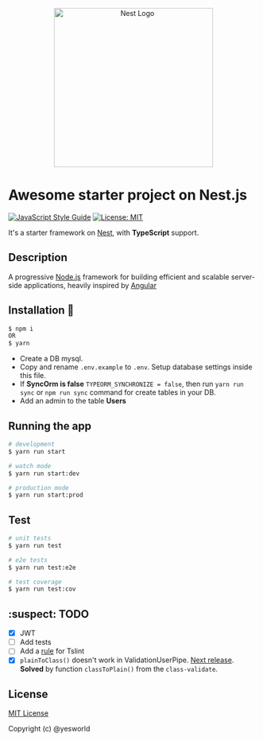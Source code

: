 <p align="center">
  <a href="http://nestjs.com/" target="blank"><img src="https://nestjs.com/img/logo_text.svg" width="320" alt="Nest Logo" /></a>
</p>

# Awesome starter project on Nest.js

[![JavaScript Style Guide](https://img.shields.io/badge/code_style-standard-brightgreen.svg)](https://standardjs.com)
[![License: MIT](https://img.shields.io/badge/License-MIT-blue.svg)](https://opensource.org/licenses/MIT)

It's a starter framework on [Nest](https://github.com/nestjs/nest), with **TypeScript** support.

## Description
A progressive <a href="http://nodejs.org" target="blank">Node.js</a> framework for building efficient and scalable server-side applications, heavily inspired by <a href="https://angular.io" target="blank">Angular</a>

## Installation :speech_balloon:

```bash
$ npm i
OR
$ yarn
```

- Create a DB mysql. 
- Copy and rename `.env.example` to `.env`. Setup database settings inside this file.
- If **SyncOrm is false** `TYPEORM_SYNCHRONIZE = false`, then run `yarn run sync` or `npm run sync` command for create tables in your DB.
- Add an admin to the table **Users** 

## Running the app

```bash
# development
$ yarn run start

# watch mode
$ yarn run start:dev

# production mode
$ yarn run start:prod
```

## Test

```bash
# unit tests
$ yarn run test

# e2e tests
$ yarn run test:e2e

# test coverage
$ yarn run test:cov
```

## :suspect: TODO
* [x] JWT
* [ ] Add tests
* [ ] Add a [rule](https://github.com/marcuzy/tslint-origin-ordered-imports-rule) for Tslint
* [x] `plainToClass()` doesn't work in ValidationUserPipe. [Next release](https://github.com/typestack/class-transformer/issues/236). **Solved** by function `classToPlain()` from the `class-validate`.

## License

[MIT License](./LICENSE)

Copyright (c) @yesworld
